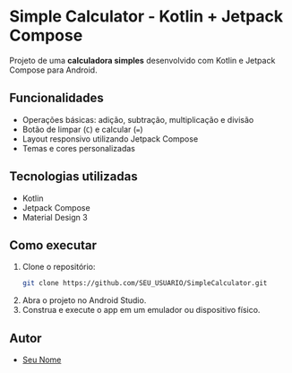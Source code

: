 # Simple Calculator - Kotlin + Jetpack Compose

Projeto de uma **calculadora simples** desenvolvido com Kotlin e Jetpack Compose para Android.

## Funcionalidades
- Operações básicas: adição, subtração, multiplicação e divisão
- Botão de limpar (`C`) e calcular (`=`)
- Layout responsivo utilizando Jetpack Compose
- Temas e cores personalizadas

## Tecnologias utilizadas
- Kotlin
- Jetpack Compose
- Material Design 3

## Como executar
1. Clone o repositório:
   ```bash
   git clone https://github.com/SEU_USUARIO/SimpleCalculator.git
   ```
2. Abra o projeto no Android Studio.
3. Construa e execute o app em um emulador ou dispositivo físico.

## Autor
- [Seu Nome](https://github.com/SEU_USUARIO)